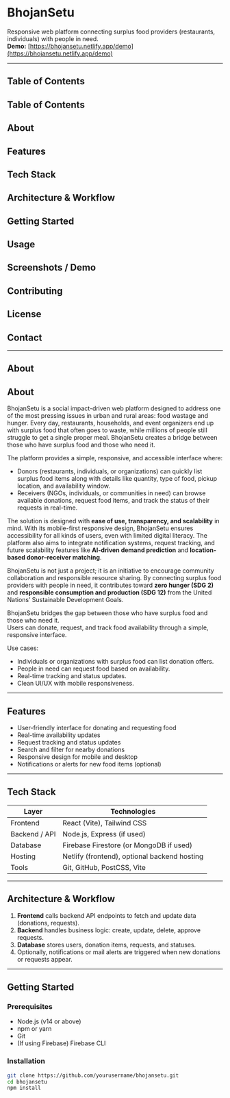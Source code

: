 # BhojanSetu

Responsive web platform connecting surplus food providers (restaurants, individuals) with people in need.  
**Demo:** [https://bhojansetu.netlify.app/demo](https://bhojansetu.netlify.app/demo)

---

## Table of Contents

## Table of Contents
## About  
## Features  
## Tech Stack  
## Architecture & Workflow  
## Getting Started  
## Usage  
## Screenshots / Demo  
## Contributing  
## License  
## Contact  


---

## About
## About
BhojanSetu is a social impact-driven web platform designed to address one of the most pressing issues in urban and rural areas: food wastage and hunger. Every day, restaurants, households, and event organizers end up with surplus food that often goes to waste, while millions of people still struggle to get a single proper meal. BhojanSetu creates a bridge between those who have surplus food and those who need it.  

The platform provides a simple, responsive, and accessible interface where:  
- Donors (restaurants, individuals, or organizations) can quickly list surplus food items along with details like quantity, type of food, pickup location, and availability window.  
- Receivers (NGOs, individuals, or communities in need) can browse available donations, request food items, and track the status of their requests in real-time.  

The solution is designed with **ease of use, transparency, and scalability** in mind. With its mobile-first responsive design, BhojanSetu ensures accessibility for all kinds of users, even with limited digital literacy. The platform also aims to integrate notification systems, request tracking, and future scalability features like **AI-driven demand prediction** and **location-based donor–receiver matching**.  

BhojanSetu is not just a project; it is an initiative to encourage community collaboration and responsible resource sharing. By connecting surplus food providers with people in need, it contributes toward **zero hunger (SDG 2)** and **responsible consumption and production (SDG 12)** from the United Nations’ Sustainable Development Goals.  


BhojanSetu bridges the gap between those who have surplus food and those who need it.  
Users can donate, request, and track food availability through a simple, responsive interface.

Use cases:

- Individuals or organizations with surplus food can list donation offers.  
- People in need can request food based on availability.  
- Real-time tracking and status updates.  
- Clean UI/UX with mobile responsiveness.  

---

## Features

- User-friendly interface for donating and requesting food  
- Real-time availability updates  
- Request tracking and status updates  
- Search and filter for nearby donations  
- Responsive design for mobile and desktop  
- Notifications or alerts for new food items (optional)  

---

## Tech Stack

| Layer | Technologies |
|-------|---------------|
| Frontend | React (Vite), Tailwind CSS |
| Backend / API | Node.js, Express (if used) |
| Database | Firebase Firestore (or MongoDB if used) |
| Hosting | Netlify (frontend), optional backend hosting |
| Tools | Git, GitHub, PostCSS, Vite |

---

## Architecture & Workflow

1. **Frontend** calls backend API endpoints to fetch and update data (donations, requests).  
2. **Backend** handles business logic: create, update, delete, approve requests.  
3. **Database** stores users, donation items, requests, and statuses.  
4. Optionally, notifications or mail alerts are triggered when new donations or requests appear.  

---

## Getting Started

### Prerequisites

- Node.js (v14 or above)  
- npm or yarn  
- Git  
- (If using Firebase) Firebase CLI  

### Installation

```bash
git clone https://github.com/yourusername/bhojansetu.git
cd bhojansetu
npm install


